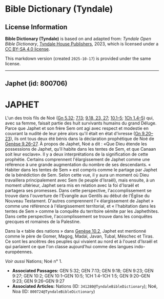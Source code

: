 # Bible Dictionary (Tyndale)

## License Information

**Bible Dictionary (Tyndale)** is based on and adapted from: _Tyndale Open Bible Dictionary_, [Tyndale House Publishers](https://tyndaleopenresources.com/), 2023, which is licensed under a [CC BY-SA 4.0 license](https://creativecommons.org/licenses/by-sa/4.0/legalcode.en).

This markdown version (created `2025-10-17`) is provided under the same license.



--------------------------------

## Japhet (id: 800706)

JAPHET
======

L'un des trois fils de Noé ([Gn 5\.32](https://ref.ly/Gen5:32); [7\.13](https://ref.ly/Gen7:13); [9\.18, 23, 27](https://ref.ly/Gen9:18,Gen9:23,Gen9:27); [10\.1–5](https://ref.ly/Gen10:1-Gen10:5); [1Ch 1\.4–5](https://ref.ly/1Chr1:4-1Chr1:5)) qui, avec sa femme, faisait partie des huit survivants humains du grand Déluge. Parce que Japhet et son frère Sem ont agi avec respect et modestie en couvrant la nudité de leur père alors qu'il était en état d'ivresse ([Gn 9\.20–23](https://ref.ly/Gen9:20-Gen9:23)), ils ont tous deux été bénis dans la déclaration prophétique de Noé de [Genèse 9\.26–27](https://ref.ly/Gen9:26-Gen9:27). À propos de Japhet, Noé a dit : «Que Dieu étende les possessions de Japhet, qu’il habite dans les tentes de Sem, et que Canaan soit leur esclave». Il y a deux interprétations de la signification de cette prophétie. Certains comprennent l'élargissement de Japhet comme une référence à une grande augmentation du nombre de ses descendants. « Habiter dans les tentes de Sem » est compris comme le partage par Japhet de la bénédiction de Sem. Selon cette vue, il y aura un moment où Dieu travaillera principalement avec Sem (le peuple d'Israël), mais ensuite, à un moment ultérieur, Japhet sera mis en relation avec la foi d'Israël et partagera ses promesses. Dans cette perspective, l'accomplissement se trouve dans l'ouverture de l'Évangile aux Gentils au début de l'Église du Nouveau Testament. D'autres comprennent l'« élargissement de Japhet » comme une référence à l'élargissement territorial, et « l'habitation dans les tentes de Sem » comme la conquête du territoire sémite par les Japhethites. Dans cette perspective, l'accomplissement se trouve dans les conquêtes grecques et romaines de la Palestine.

Dans la « table des nations » dans [Genèse 10\.2](https://ref.ly/Gen10:2), Japhet est mentionné comme le père de Gomer, Magog, Madaï, Javan, Tubal, Méschec et Tiras. Ce sont les ancêtres des peuples qui vivaient au nord et à l'ouest d'Israël et qui parlaient ce que l'on classe aujourd'hui comme des langues indo\-européennes.

*Voir aussi* Nations; Noé n° 1.

* **Associated Passages:** GEN 5:32; GEN 7:13; GEN 9:18; GEN 9:23; GEN 9:27; GEN 10:2; GEN 10:1–GEN 10:5; 1CH 1:4–1CH 1:5; GEN 9:20–GEN 9:23; GEN 9:26–GEN 9:27
* **Associated Articles:** Nations (ID: `341280@TyndaleBibleDictionary`); Noé, Noa (ID: `800724@TyndaleBibleDictionary`)

